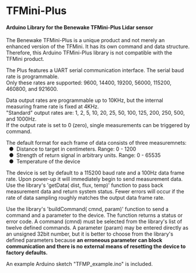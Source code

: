# TFMini-Plus
#### Arduino Library for the Benewake TFMini-Plus Lidar sensor

The Benewake TFMini-Plus is a unique product and not merely an enhanced version of the TFMini. It has its own command and data structure. Therefore, this Arduino TFMini-Plus library is not compatible with the TFMini product.

The Plus features a UART serial communication interface. The serial baud rate is programmable.
<br />Only these rates are supported: 9600, 14400, 19200, 56000, 115200, 460800, and 921600.

Data output rates are programmable up to 10KHz, but the internal measuring frame rate is fixed at 4KHz.
<br />"Standard" output rates are: 1, 2, 5, 10, 20, 25, 50, 100, 125, 200, 250, 500, and 1000Hz.
<br />If the output rate is set to 0 (zero), single measurements can be triggered by command.

The default format for each frame of data consists of three measuremnets:
<br />&nbsp;&nbsp;&#9679;&nbsp;  Distance to target in centimeters. Range: 0 - 1200
<br />&nbsp;&nbsp;&#9679;&nbsp;  Strength of return signal in arbitrary units. Range: 0 - 65535
<br />&nbsp;&nbsp;&#9679;&nbsp;  Temperature of the device


The device is set by default to a 115200 baud rate and a 100Hz data frame rate.
Upon power-up it will immediately begin to send measurement data.
Use the library's 'getData( dist, flux, temp)' function to pass back measurement data and return system status.
Fewer errors will occur if the rate of data sampling roughly matches the output data frame rate.

Use the library's 'buildCommand( cmnd, param)' function to send a command and a parameter to the device.
The function returns a status or error code.  A command (cmnd) must be selected from the library's list
of twelve defined commands. A parameter (param) may be entered directly as an unsigned 32bit number,
but it is better to choose from the library's defined parameters because **an erroneous parameter can block communication and there is no external means of resetting the device to factory defaults.**

An example Arduino sketch "TFMP_example.ino" is included.
